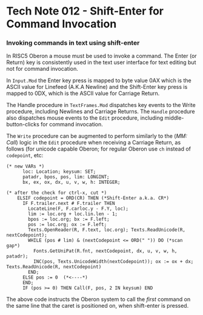 # Tech Note 012 - Shift-Enter for Command Invocation
### Invoking commands in text using shift-enter

In RISC5 Oberon a mouse must be used to invoke a command. The Enter (or Return) key is consistently used in the text user interface for text editing but not for command invocation.

In `Input.Mod` the Enter key press is mapped to byte value 0AX which is the ASCII value for Linefeed (A.K.A Newline) and the Shift-Enter key press is mapped to 0DX, which is the ASCII value for Carriage Return.

The Handle procedure in `TextFrames.Mod` dispatches key events to the Write procedure, including Newlines and Carriage Returns. The `Handle` procedure also dispatches mouse events to the `Edit` procedure, including middle-button-clicks for command invocation.

The `Write` procedure can be augmented to perform similarly to the (*MM: Call*) logic in the `Edit` procedure when receiving a Carriage Return, as follows (for unicode capable Oberon; for regular Oberon use `ch` instead of `codepoint`, etc:

```
(* new VARs *)
      loc: Location; keysum: SET;
      patadr, bpos, pos, lim: LONGINT;
      bx, ex, ox, dx, u, v, w, h: INTEGER;

(* after the check for ctrl-x, cut *)
    ELSIF codepoint = ORD(CR) THEN (*Shift-Enter a.k.a. CR*)
      IF F.trailer.next # F.trailer THEN
        LocateLine(F, F.carloc.y - F.Y, loc);
        lim := loc.org + loc.lin.len - 1;
        bpos := loc.org; bx := F.left; 
        pos := loc.org; ox := F.left;
        Texts.OpenReader(R, F.text, loc.org); Texts.ReadUnicode(R, nextCodepoint);
        WHILE (pos # lim) & (nextCodepoint <= ORD(" ")) DO (*scan gap*)
          Fonts.GetUniPat(R.fnt, nextCodepoint, dx, u, v, w, h, patadr);
          INC(pos, Texts.UnicodeWidth(nextCodepoint)); ox := ox + dx; Texts.ReadUnicode(R, nextCodepoint)
        END;
      ELSE pos := 0  (*<----*)
      END;
      IF (pos >= 0) THEN Call(F, pos, 2 IN keysum) END

```

The above code instructs the Oberon system to call the *first* command on the same line that the caret is positioned on, when shift-enter is pressed.
